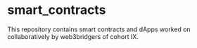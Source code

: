 # smart_contracts
This repository contains smart contracts and dApps worked on collaboratively by web3bridgers of cohort IX.
